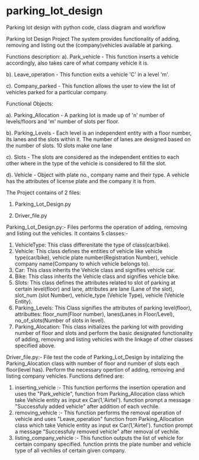 # parking_lot_design
Parking lot design with python code, class diagram and workflow


Parking lot Design Project
The system provides functionality of  adding, removing and listing out the (company)vehicles available at parking.

Functions description:
a). Park_vehicle - This function inserts a vehicle accordingly, also takes care of what company vehicle it is.

b). Leave_operation - This function exits a vehicle 'C' in a level 'm'.

c). Company_parked - This function allows the user to view the list of vehicles parked for a particular company.

Functional Objects:

a). Parking_Allocation - A parking lot is made up of 'n' number of levels/floors and 'm' number of slots per floor.

b). Parking_Levels - Each level is an independent entity with a floor number, its lanes and the
slots within it. The number of lanes are designed based on the number of slots. 10 slots make one lane

c). Slots - The slots are considered as the independent entities to each other where in
the type of the vehicle is considered to fill the slot.

d). Vehicle - Object with plate no., company name and their type. A vehicle has the
attributes of license plate and the company it is from.



The Project contains of 2 files:
1. Parking_Lot_Design.py

2. Driver_file.py

Parking_Lot_Design.py:- 
Files performs the operation of adding, removing and listing out the vehicles.
It contains 5 classes:-
1. VehicleType: This class differenitate the type of class(car/bike).
2. Vehicle: This class defines the entities of vehicle like vehicle type(car/bike),
vehicle plate number(Registration Number), vehicle company name(Company to which vehicle belongs to).
3. Car: This class inherits the Vehicle class and signifies vehicle car.
4. Bike: This class inherits the Vehicle class and signifies vehicle bike.
5. Slots: This class defines the attributes related to slot of parking at certain level(floor) and lane, attributes
are lane (Lane of the slot), slot_num (slot Number), vehicle_type (Vehicle Type), vehicle (Vehicle Entity).
6. Parking_Levels: This Class signifies the attributes of parking level(floor), 
attributtes: floor_num(Floor number), lanes(Lanes in Floor/Level), no_of_slots(Number of slots in level).
7. Parking_Alocation: This class initializes the parking lot with providing number of floor and slots
and perform the basic designated functionality of adding, removing and listing vehicles with the linkage of other classes specified above.


Driver_file.py:- 
File test the code of Parking_Lot_Design by initalizing the Parking_Alocation class with number of floor and number of slots each floor(level has).
Perform the necessary opertion of adding, removing and listing company vehicles.
Functions defined are:
1. inserting_vehicle :- This function performs the insertion operation and uses the "Park_vehicle",
function from  Parking_Allocation class which take Vehicle entity as input ex Car(1,'Airtel').
function prompt a message "Successfuly added vehicle" after addition of each vechile.
2. removing_vehicle :- This function performs the removal operation of vehicle and uses  "Leave_operation"
function from  Parking_Allocation class which take Vehicle entity as input ex Car(1,'Airtel').
function prompt a message "Successfuly removed vehicle" after removal of vechile.
3. listing_company_vehicle :- This function outputs the list of vehicle for certain company specified.
function prints the plate number and vehicle type of all vechiles of certain given company.





